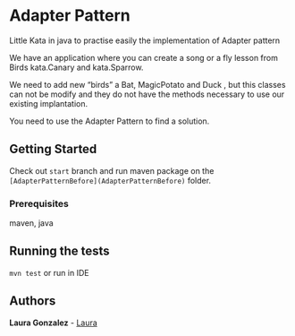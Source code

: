  # Adapter Pattern 

Little Kata in java to practise easily the implementation of Adapter pattern

We have an application where you can create a song or a fly lesson from Birds kata.Canary and kata.Sparrow. 

We need to add new “birds” a Bat, MagicPotato and Duck , but this classes can not be modify and they do not have the methods necessary to use our existing implantation.

You need to use the Adapter Pattern to find a solution.

## Getting Started

Check out `start` branch and run maven package on the `[AdapterPatternBefore](AdapterPatternBefore)` folder.

### Prerequisites

maven, java

## Running the tests

`mvn test` or run in IDE

## Authors

 **Laura Gonzalez** - [Laura](https://github.com/Lauragonfer)

